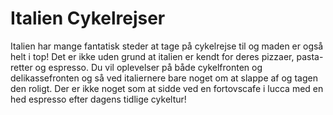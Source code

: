 # Italien Cykelrejser

Italien har mange fantatisk steder at tage på cykelrejse til og maden er også helt i top! Det er ikke uden grund at italien er kendt for deres pizzaer, pasta-retter og espresso. Du vil oplevelser på både cykelfronten og delikassefronten og så ved italiernere bare noget om at slappe af og tagen den roligt. Der er ikke noget som at sidde ved en fortovscafe i lucca med en hed espresso efter dagens tidlige cykeltur!
